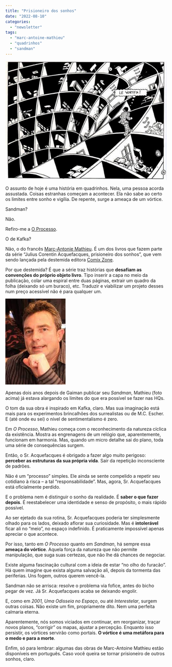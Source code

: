 ```yaml
---
title: "Prisioneiro dos sonhos"
date: "2022-08-10"
categories: 
  - "newsletter"
tags: 
  - "marc-antoine-mathieu"
  - "quadrinhos"
  - "sandman"
---
```


![vortex(1).jpg](images/8ff32944-a0af-412f-89e0-cb722241fcaa.jpg)

O assunto de hoje é uma história em quadrinhos. Nela, uma pessoa acorda assustada. Coisas estranhas começam a acontecer. Ela não sabe ao certo os limites entre sonho e vigília. De repente, surge a ameaça de um vórtice.

Sandman?

Não.

Refiro-me a [O Processo](https://www.amazon.com.br/Prisioneiro-dos-Sonhos-Vol-Processo/dp/6500459342?crid=3175ZYINXNE3G&keywords=marc-antoine+mathieu&qid=1660053043&sprefix=marc-a%2Caps%2C283&sr=8-1&linkCode=ll1&tag=eduf-20&linkId=aff9b4f90dda194f8d71da1f4bf40c28&language=pt_BR&ref_=as_li_ss_tl).

O de Kafka?

Não, o do francês [Marc-Antonie Mathieu](https://pt.frwiki.wiki/wiki/Marc-Antoine_Mathieu). É um dos livros que fazem parte da série “Julius Corentin Acquefacques, prisioneiro dos sonhos”, que vem sendo lançada pela destemida editora [Comix Zone](https://linktr.ee/canalcomixzone).

Por que destemida? É que a série traz histórias que **desafiam as convenções do próprio objeto livro**. Tipo inserir a capa no meio da publicação, colar uma espiral entre duas páginas, extrair um quadro da folha (deixando só um buraco), etc. Traduzir e viabilizar um projeto desses num preço acessível não é para qualquer um.

![mar-antoine(1).jpg](images/7abf45ef-c13d-4bbd-bf80-7819fdf329e6.jpg)

Apenas dois anos depois de Gaiman publicar seu _Sandman_, Mathieu (foto acima) já estava alargando os limites do que era possível se fazer nas HQs.

O tom da sua obra é inspirado em Kafka, claro. Mas sua imaginação está mais para os experimentos brincalhões dos surrealistas ou de M.C. Escher. E (até onde eu sei) o nível de sentimentalismo é zero.

Em _O Processo_, Mathieu começa com o reconhecimento da natureza cíclica da existência. Mostra as engrenagens de um relógio que, aparentemente, funcionam em harmonia. Mas, quando um micro detalhe sai do plano, toda uma série de consequências surgem.

Então, o Sr. Acquefacques é obrigado a fazer algo muito perigoso: **perceber as estruturas da sua própria vida**. Sair da repetição inconsciente de padrões.

Não é um “processo” simples. Ele ainda se sente compelido a repetir seu cotidiano à risca – a tal “responsabilidade”. Mas, agora, Sr. Acquefacques está oficialmente perdido.

E o problema nem é distinguir o sonho da realidade. É **saber o que fazer depois**. É reestabelecer uma identidade e senso de propósito, o mais rápido possível.

Ao ser ejetado da sua rotina, Sr. Acquefacques poderia ter simplesmente olhado para os lados, deixado aflorar sua curiosidade. Mas é **intolerável** ficar ali no “meio”, no espaço indefinido. É praticamente impossível apenas apreciar o que acontece.

Por isso, tanto em _O Processo_ quanto em _Sandman_, há sempre essa **ameaça do vórtice**. Aquela força da natureza que não permite manipulação, que suga suas certezas, que não lhe dá chances de negociar.

Existe alguma fascinação cultural com a ideia de estar “no olho do furacão”. Há quem imagine que exista alguma salvação ali, depois da tormenta das periferias. Uns fogem, outros querem vencê-la.

Sandman não se arrisca: resolve o problema via fofice, antes do bicho pegar de vez. Já Sr. Acquefacques acaba se deixando engolir.

E, como em _2001, Uma Odisseia no Espaço_, ou até _Interestelar_, surgem outras coisas. Não existe um fim, propriamente dito. Nem uma perfeita calmaria eterna.

Aparentemente, nós somos viciados em continuar, em reorganizar, traçar novos planos, “corrigir” os mapas, ajustar a percepção. Enquanto isso persistir, os vórtices servirão como portais. **O vórtice é uma metáfora para o medo e para a morte**.

Enfim, só para lembrar: algumas das obras de Marc-Antoine Mathieu estão disponíveis em português. Caso você queira se tornar prisioneiro de outros sonhos, claro.
